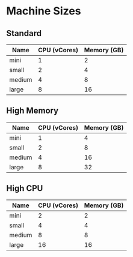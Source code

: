 # Machine Sizes

## Standard

| Name          | CPU   (vCores) | Memory  (GB)  |
|---            |---           |---          |
|mini  |1             |  2          |
|small |2             |  4          |
|medium|4             |  8          |
|large |8             | 16          |

## High Memory

| Name          | CPU   (vCores) | Memory  (GB)  |
|---            |---           |---          |
|mini  |1             |  4          |
|small |2             |  8          |
|medium|4             |  16         |
|large |8             |  32         |

## High CPU

| Name          | CPU   (vCores) | Memory  (GB)  |
|---            |---           |---          |
|mini  |2             |  2          |
|small |4             |  4          |
|medium|8             |  8          |
|large |16             | 16         |
